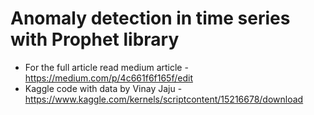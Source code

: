 # Anomaly detection in time series with Prophet library
* For the full article read medium article - https://medium.com/p/4c661f6f165f/edit
* Kaggle code with data by Vinay Jaju - https://www.kaggle.com/kernels/scriptcontent/15216678/download
